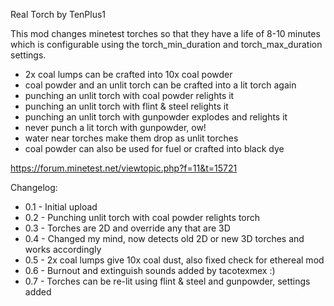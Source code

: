 Real Torch by TenPlus1

This mod changes minetest torches so that they have a life of 8-10 minutes which
is configurable using the torch_min_duration and torch_max_duration settings.

- 2x coal lumps can be crafted into 10x coal powder
- coal powder and an unlit torch can be crafted into a lit torch again
- punching an unlit torch with coal powder relights it
- punching an unlit torch with flint & steel relights it
- punching an unlit torch with gunpowder explodes and relights it
- never punch a lit torch with gunpowder, ow!
- water near torches make them drop as unlit torches
- coal powder can also be used for fuel or crafted into black dye

https://forum.minetest.net/viewtopic.php?f=11&t=15721

Changelog:

- 0.1 - Initial upload
- 0.2 - Punching unlit torch with coal powder relights torch
- 0.3 - Torches are 2D and override any that are 3D
- 0.4 - Changed my mind, now detects old 2D or new 3D torches and works accordingly
- 0.5 - 2x coal lumps give 10x coal dust, also fixed check for ethereal mod
- 0.6 - Burnout and extinguish sounds added by tacotexmex :)
- 0.7 - Torches can be re-lit using flint & steel and gunpowder, settings added
